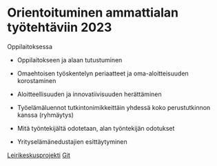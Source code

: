 # Orientoituminen ammattialan työtehtäviin 2023


Oppilaitoksessa

- Oppilaitokseen ja alaan tutustuminen

- Omaehtoisen työskentelyn periaatteet ja oma-aloitteisuuden korostaminen

- Aloitteellisuuden ja innovatiivisuuden herättäminen

- Työelämäluennot tutkintonimikkeittäin yhdessä koko perustutkinnon kanssa (ryhmäytys) 

- Mitä työntekijältä odotetaan, alan työntekijän odotukset

- Yrityselämänedustajien esittäytyminen

[Leirikeskusprojekti](./projekti1/index.md)
[Git](./git/index.md)